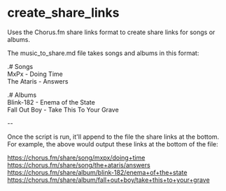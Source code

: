 # create_share_links
Uses the Chorus.fm share links format to create share links for songs or albums.

The music_to_share.md file takes songs and albums in this format:

.# Songs  
MxPx - Doing Time  
The Ataris - Answers 

.# Albums  
Blink-182 - Enema of the State  
Fall Out Boy - Take This To Your Grave  

-- 

Once the script is run, it'll append to the file the share links at the bottom. For example, the above would output these links at the bottom of the file: 

https://chorus.fm/share/song/mxpx/doing+time  
https://chorus.fm/share/song/the+ataris/answers  
https://chorus.fm/share/album/blink-182/enema+of+the+state  
https://chorus.fm/share/album/fall+out+boy/take+this+to+your+grave  
